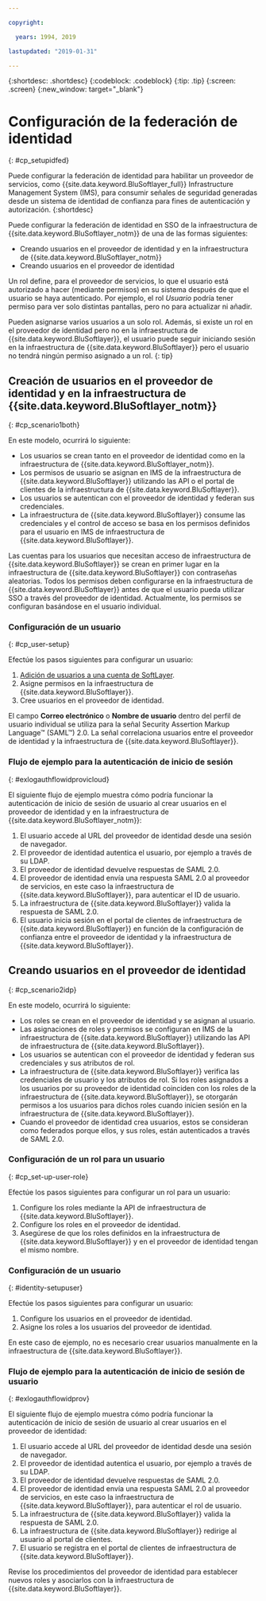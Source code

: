 ```yaml
---

copyright:

  years: 1994, 2019

lastupdated: "2019-01-31"

---
```


{:shortdesc: .shortdesc}
{:codeblock: .codeblock}
{:tip: .tip}
{:screen: .screen}
{:new_window: target="_blank"}

# Configuración de la federación de identidad
{: #cp_setupidfed}

Puede configurar la federación de identidad para habilitar un proveedor de servicios, como {{site.data.keyword.BluSoftlayer_full}} Infrastructure Management System (IMS), para consumir señales de seguridad generadas desde un sistema de identidad de confianza para fines de autenticación y autorización.
{:shortdesc}

Puede configurar la federación de identidad en SSO de la infraestructura de {{site.data.keyword.BluSoftlayer_notm}} de una de las formas siguientes:
* Creando usuarios en el proveedor de identidad y en la infraestructura de {{site.data.keyword.BluSoftlayer_notm}}
* Creando usuarios en el proveedor de identidad

Un rol define, para el proveedor de servicios, lo que el usuario está autorizado a hacer (mediante permisos) en su sistema después de que el usuario se haya autenticado. Por ejemplo, el rol *Usuario* podría tener permiso para ver solo distintas pantallas, pero no para actualizar ni añadir.

Pueden asignarse varios usuarios a un solo rol. Además, si existe un rol en el proveedor de identidad pero no en la infraestructura de {{site.data.keyword.BluSoftlayer}}, el usuario puede seguir iniciando sesión en la infraestructura de {{site.data.keyword.BluSoftlayer}} pero el usuario no tendrá ningún permiso asignado a un rol.
{: tip}


## Creación de usuarios en el proveedor de identidad y en la infraestructura de {{site.data.keyword.BluSoftlayer_notm}}
{: #cp_scenario1both}

En este modelo, ocurrirá lo siguiente:
* Los usuarios se crean tanto en el proveedor de identidad como en la infraestructura de {{site.data.keyword.BluSoftlayer_notm}}.
* Los permisos de usuario se asignan en IMS de la infraestructura de {{site.data.keyword.BluSoftlayer}} utilizando las API o el portal de clientes de la infraestructura de {{site.data.keyword.BluSoftlayer}}.
* Los usuarios se autentican con el proveedor de identidad y federan sus credenciales.
* La infraestructura de {{site.data.keyword.BluSoftlayer}} consume las credenciales y el control de acceso se basa en los permisos definidos para el usuario en IMS de infraestructura de {{site.data.keyword.BluSoftlayer}}.

Las cuentas para los usuarios que necesitan acceso de infraestructura de {{site.data.keyword.BluSoftlayer}} se crean en primer lugar en la infraestructura de {{site.data.keyword.BluSoftlayer}} con contraseñas aleatorias. Todos los permisos deben configurarse en la infraestructura de {{site.data.keyword.BluSoftlayer}} antes de que el usuario pueda utilizar SSO a través del proveedor de identidad. Actualmente, los permisos se configuran basándose en el usuario individual.

### Configuración de un usuario
{: #cp_user-setup}

Efectúe los pasos siguientes para configurar un usuario:

1. [Adición de usuarios a una cuenta de SoftLayer](/docs/customer-portal?topic=customer-portal-customerportal_addusertocpacct#customerportal_addusertocpacct).
2. Asigne permisos en la infraestructura de {{site.data.keyword.BluSoftlayer}}.
3. Cree usuarios en el proveedor de identidad.

El campo **Correo electrónico** o **Nombre de usuario** dentro del perfil de usuario individual se utiliza para la señal Security Assertion Markup Language&trade; (SAML&trade;) 2.0. La señal correlaciona usuarios entre el proveedor de identidad y la infraestructura de {{site.data.keyword.BluSoftlayer}}.

### Flujo de ejemplo para la autenticación de inicio de sesión
{: #exlogauthflowidprovicloud}

El siguiente flujo de ejemplo muestra cómo podría funcionar la autenticación de inicio de sesión de usuario al crear usuarios en el proveedor de identidad y en la infraestructura de {{site.data.keyword.BluSoftlayer_notm}}:
1. El usuario accede al URL del proveedor de identidad desde una sesión de navegador.
2. El proveedor de identidad autentica el usuario, por ejemplo a través de su LDAP.
3. El proveedor de identidad devuelve respuestas de SAML 2.0.
4. El proveedor de identidad envía una respuesta SAML 2.0 al proveedor de servicios, en este caso la infraestructura de {{site.data.keyword.BluSoftlayer}}, para autenticar el ID de usuario.
5. La infraestructura de {{site.data.keyword.BluSoftlayer}} valida la respuesta de SAML 2.0.
6. El usuario inicia sesión en el portal de clientes de infraestructura de {{site.data.keyword.BluSoftlayer}} en función de la configuración de confianza entre el proveedor de identidad y la infraestructura de {{site.data.keyword.BluSoftlayer}}.


## Creando usuarios en el proveedor de identidad
{: #cp_scenario2idp}

En este modelo, ocurrirá lo siguiente:
* Los roles se crean en el proveedor de identidad y se asignan al usuario.
* Las asignaciones de roles y permisos se configuran en IMS de la infraestructura de {{site.data.keyword.BluSoftlayer}} utilizando las API de infraestructura de {{site.data.keyword.BluSoftlayer}}.
* Los usuarios se autentican con el proveedor de identidad y federan sus credenciales y sus atributos de rol.
* La infraestructura de {{site.data.keyword.BluSoftlayer}} verifica las credenciales de usuario y los atributos de rol. Si los roles asignados a los usuarios por su proveedor de identidad coinciden con los roles de la infraestructura de {{site.data.keyword.BluSoftlayer}}, se otorgarán permisos a los usuarios para dichos roles cuando inicien sesión en la infraestructura de {{site.data.keyword.BluSoftlayer}}.
* Cuando el proveedor de identidad crea usuarios, estos se consideran como federados porque ellos, y sus roles, están autenticados a través de SAML 2.0.

### Configuración de un rol para un usuario
{: #cp_set-up-user-role}

Efectúe los pasos siguientes para configurar un rol para un usuario:

1. Configure los roles mediante la API de infraestructura de {{site.data.keyword.BluSoftlayer}}.
2. Configure los roles en el proveedor de identidad.
3. Asegúrese de que los roles definidos en la infraestructura de {{site.data.keyword.BluSoftlayer}} y en el proveedor de identidad tengan el mismo nombre.

### Configuración de un usuario
{: #identity-setupuser}

Efectúe los pasos siguientes para configurar un usuario:

1. Configure los usuarios en el proveedor de identidad.
2. Asigne los roles a los usuarios del proveedor de identidad.

En este caso de ejemplo, no es necesario crear usuarios manualmente en la infraestructura de {{site.data.keyword.BluSoftlayer}}.

### Flujo de ejemplo para la autenticación de inicio de sesión de usuario
{: #exlogauthflowidprov}

El siguiente flujo de ejemplo muestra cómo podría funcionar la autenticación de inicio de sesión de usuario al crear usuarios en el proveedor de identidad:
1. El usuario accede al URL del proveedor de identidad desde una sesión de navegador.
2. El proveedor de identidad autentica el usuario, por ejemplo a través de su LDAP.
3. El proveedor de identidad devuelve respuestas de SAML 2.0.
4. El proveedor de identidad envía una respuesta SAML 2.0 al proveedor de servicios, en este caso la infraestructura de {{site.data.keyword.BluSoftlayer}}, para autenticar el rol de usuario.
5. La infraestructura de {{site.data.keyword.BluSoftlayer}} valida la respuesta de SAML 2.0.
6. La infraestructura de {{site.data.keyword.BluSoftlayer}} redirige al usuario al portal de clientes.
7. El usuario se registra en el portal de clientes de infraestructura de {{site.data.keyword.BluSoftlayer}}.

Revise los procedimientos del proveedor de identidad para establecer nuevos roles y asociarlos con la infraestructura de {{site.data.keyword.BluSoftlayer}}.
